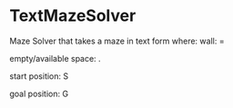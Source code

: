 # TextMazeSolver

Maze Solver that takes a maze in text form where:
  wall:                       =
  
  empty/available space:      .
  
  start position:             S
  
  goal position:              G

